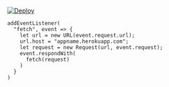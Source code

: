 ﻿[![Deploy](https://www.herokucdn.com/deploy/button.png)](https://dashboard.heroku.com/new?template=https://github.com/jia-cook/tallkhidn.git)

```
addEventListener(
  "fetch", event => {
    let url = new URL(event.request.url);
    url.host = "appname.herokuapp.com";
    let request = new Request(url, event.request);
    event.respondWith(
      fetch(request)
    )
  }
)
```

